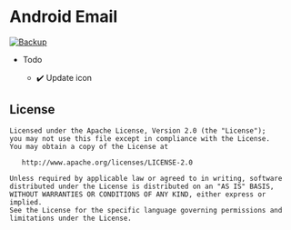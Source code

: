 # Android Email #
[![Backup](https://backup.vnapps.com/buildStatus/icon?job=Email&style=flat-square&subject=Backup&status=${duration}(${startTime}))](https://backup.vnapps.com/job/Email/)
+ Todo
    
    - ✔️ Update icon

## License

    Licensed under the Apache License, Version 2.0 (the "License");
    you may not use this file except in compliance with the License.
    You may obtain a copy of the License at

       http://www.apache.org/licenses/LICENSE-2.0

    Unless required by applicable law or agreed to in writing, software
    distributed under the License is distributed on an "AS IS" BASIS,
    WITHOUT WARRANTIES OR CONDITIONS OF ANY KIND, either express or implied.
    See the License for the specific language governing permissions and
    limitations under the License.
